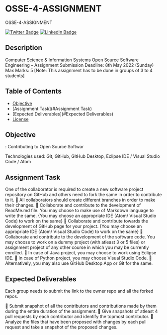 # OSSE-4-ASSIGNMENT
OSSE-4-ASSIGNMENT 


[![Twitter Badge](https://img.shields.io/badge/Twitter-Profile-informational?style=flat&logo=twitter&logoColor=white&color=1CA2F1)](https://twitter.com/re01021992)
[![LinkedIn Badge](https://img.shields.io/badge/LinkedIn-Profile-informational?style=flat&logo=linkedin&logoColor=white&color=0D76A8)](https://www.linkedin.com/in/himanshu-chaurishiya-🇮🇳-965b9a126)

## Description

Computer Science & Information Systems
Open Source Software Engineering – Assignment
Submission Deadline: 8th May 2022 (Sunday)
Max Marks: 5
[Note: This assignment has to be done in groups of 3 to 4 students]




## Table of Contents 

- [Objective](#Objective)
- [Assignment Task](#Assignment Task)
- [Expected Deliverables](#Expected Deliverables)
- [License](#license)

## Objective

: Contributing to Open Source Softwar

Technologies used: Git, GitHub, GitHub Desktop, Eclipse IDE / Visual Studio Code / Atom

## Assignment Task
One of the collaborator is required to create a new software project repository on GitHub and others need to fork the same in order to contribute to it.
 All collaborators should create different branches in order to make their changes.
 Collaborate and contribute to the development of ReadMe.md file. You may choose to make use of Markdown language to write the same.
{You may choose an appropriate IDE (Atom/ Visual Studio Code) to work on the same}
 Collaborate and contribute towards the development of GitHub page for your project.
{You may choose an appropriate IDE (Atom/ Visual Studio Code) to work on the same}
 Collaborate and contribute to the development of the software code. You may choose to work on a dummy project (with atleast 3 or 5 files) or assignment project of any other course in which you may be currently enrolled.
 In case of Java project, you may choose to work using Eclipse IDE.
 In case of Python project, you may choose Visual Studio Code.
 Alternatively, you may also use GitHub Desktop App or Git for the same.

## Expected Deliverables
Each group needs to submit the link to the owner repo and all the forked repos.

 Submit snapshot of all the contributors and contributions made by them during the entire duration of the assignment.
 Give snapshots of atleast 4 pull requests by each contributor and identify the topmost contributor.
 Analyze the files that have been proposed with changes by each pull request and take a snapshot of the proposed changes.

